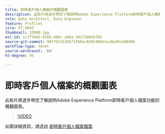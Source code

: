```yaml
---
title: 即時客戶個人檔案的概觀圖表
description: 此影片將逐步帶您了解說明Adobe Experience Platform即時客戶個人檔案功能的概觀圖表。
role: Data Architect, Data Engineer
feature: Profiles
jira: KT-4943
thumbnail: 33600.jpg
exl-id: 1cff5492-82bb-484c-a96a-3417288d4766
source-git-commit: 90f7621536573f60ac6585404b1ac0e49cb08496
workflow-type: tm+mt
source-wordcount: '64'
ht-degree: 9%

---
```


# 即時客戶個人檔案的概觀圖表

此影片將逐步帶您了解說明Adobe Experience Platform即時客戶個人檔案功能的概觀圖表。

>[!VIDEO](https://video.tv.adobe.com/v/33600?quality=12&learn=on)

如需詳細資訊，請造訪 [即時客戶個人檔案檔案](https://experienceleague.adobe.com/docs/experience-platform/profile/home.html?lang=zh-Hant).

